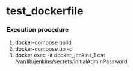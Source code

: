 # test_dockerfile

### Execution procedure

1. docker-compose build
2. docker-compose up -d
3. docker exec -it docker_jenkins_1 cat /var/lib/jenkins/secrets/initialAdminPassword
